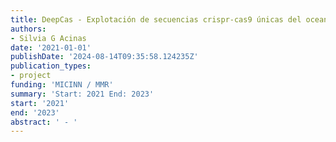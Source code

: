 ```yaml
---
title: DeepCas - Explotación de secuencias crispr-cas9 únicas del oceano profundo.
authors:
- Silvia G Acinas
date: '2021-01-01'
publishDate: '2024-08-14T09:35:58.124235Z'
publication_types:
- project
funding: 'MICINN / MMR'
summary: 'Start: 2021 End: 2023'
start: '2021'
end: '2023'
abstract: ' - '
---
```


